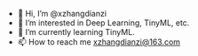 - 👋 Hi, I’m @xzhangdianzi
- 👀 I’m interested in Deep Learning, TinyML, etc.
- 🌱 I’m currently learning TinyML.
- 📫 How to reach me xzhangdianzi@163.com

<!---
xzhangdianzi/xzhangdianzi is a ✨ special ✨ repository because its `README.md` (this file) appears on your GitHub profile.
You can click the Preview link to take a look at your changes.
--->
